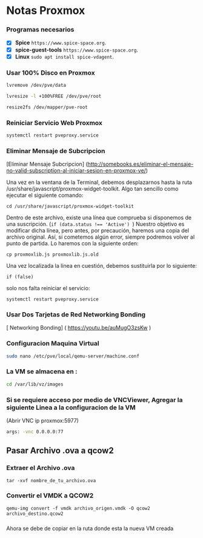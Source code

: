 # Notas Proxmox 

### Programas necesarios

- [X] **Spice**  `https://www.spice-space.org`.
- [X] **spice-guest-tools** `https://www.spice-space.org`.
- [X] **Linux** ```sudo apt install spice-vdagent```.

### Usar 100% Disco en Proxmox
```bash
lvremove /dev/pve/data
```
```bash
lvresize -l +100%FREE /dev/pve/root
```
```bash
resize2fs /dev/mapper/pve-root
```
### Reiniciar Servicio Web Proxmox

```bash
systemctl restart pveproxy.service
```
### Eliminar Mensaje de Subcripcion 
[Eliminar Mensaje Subcripcion] (http://somebooks.es/eliminar-el-mensaje-no-valid-subscription-al-iniciar-sesion-en-proxmox-ve/)

Una vez en la ventana de la Terminal, debemos desplazarnos hasta la ruta /usr/share/javascript/proxmox-widget-toolkit. Algo tan sencillo como ejecutar el siguiente comando:
```
cd /usr/share/javascript/proxmox-widget-toolkit
```
Dentro de este archivo, existe una línea que comprueba si disponemos de una suscripción.  (```if (data.status !== 'Active') ```)
Nuestro objetivo es modificar dicha línea, pero antes, por precaución, haremos una copia del archivo original. Así, si cometemos algún error, siempre podremos volver al punto de partida. Lo haremos con la siguiente orden:
```
cp proxmoxlib.js proxmoxlib.js.old
```
Una vez localizada la línea en cuestión, debemos sustituirla por lo siguiente:
```
if (false)
```
solo nos falta reiniciar el servicio:
```
systemctl restart pveproxy.service
```
### Usar Dos Tarjetas de Red Networking Bonding
[ Networking Bonding] ( https://youtu.be/auMugO3zsKw ) 
### Configuracion Maquina Virtual
```bash
sudo nano /etc/pve/local/qemu-server/machine.conf
```
###  La VM se almacena en :

```bash
cd /var/lib/vz/images
```

### Si se requiere acceso por medio de VNCViewer, Agregar la siguiente Linea a la configuracion de la VM

(Abrir VNC ip proxmox:5977)
```bash
args: -vnc 0.0.0.0:77
```


## Pasar Archivo .ova a qcow2  
### Extraer el Archivo .ova
```
tar -xvf nombre_de_tu_archivo.ova
```
### Convertir el VMDK a QCOW2
```
qemu-img convert -f vmdk archivo_origen.vmdk -O qcow2 archivo_destino.qcow2
```
###
Ahora se debe de copiar en la ruta donde esta la nueva VM creada





